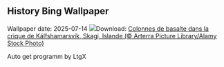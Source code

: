 ## History Bing Wallpaper
Wallpaper date: 2025-07-14
![](https://www.bing.com/th?id=OHR.BasaltColumns_FR-CA9920967647_UHD.jpg&w=1000)Download: [Colonnes de basalte dans la crique de Kálfshamarsvík, Skagi, Islande (© Arterra Picture Library/Alamy Stock Photo)](https://www.bing.com/th?id=OHR.BasaltColumns_FR-CA9920967647_UHD.jpg)

Auto get programm by LtgX
